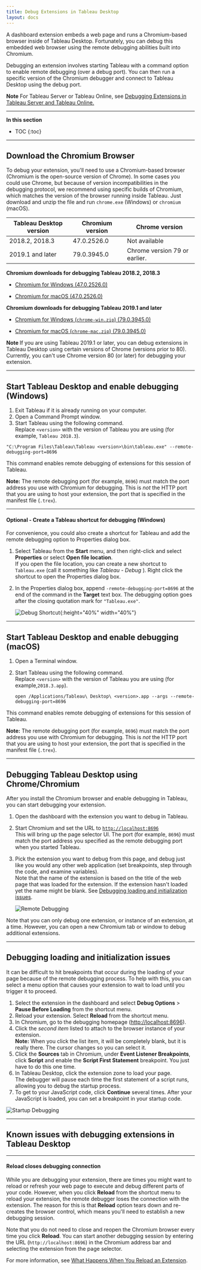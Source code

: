 ```yaml
---
title: Debug Extensions in Tableau Desktop 
layout: docs
---
```


A dashboard extension embeds a web page and runs a Chromium-based browser inside of Tableau Desktop. Fortunately, you can debug this embedded web browser using the remote debugging abilities built into Chromium.

Debugging an extension involves starting Tableau with a command option to enable remote debugging (over a debug port). You can then run a specific version of the Chromium debugger and connect to Tableau Desktop using the debug port.

<div class="alert alert-info"><b>Note</b> For Tableau Server or Tableau Online, see <a href= "/extensions-api/docs/trex_debug_server.html">Debugging Extensions in Tableau Server and Tableau Online.</a></div>

---
**In this section**

* TOC
{:toc}


---

## Download the Chromium Browser

To debug your extension, you'll need to use a Chromium-based browser (Chromium is the open-source version of Chrome). In some cases you could use Chrome, but because of version incompatibilities in the debugging protocol, we recommend using specific builds of Chromium, which matches the version of the browser running inside Tableau. Just download and unzip the file and run `chrome.exe` (Windows) or `chromium` (macOS).

Tableau Desktop version  |  Chromium version  | Chrome version
|----|----|----|
2018.2, 2018.3 | 47.0.2526.0 |  Not available
2019.1 and later | 79.0.3945.0  | Chrome version 79 or earlier.


**Chromium downloads for debugging Tableau 2018.2, 2018.3**

* [Chromium for Windows (47.0.2526.0)](https://www.googleapis.com/download/storage/v1/b/chromium-browser-snapshots/o/Win%2F352221%2Fchrome-win32.zip?generation=1443839123039000&alt=media)

* [Chromium for macOS (47.0.2526.0)](https://www.googleapis.com/download/storage/v1/b/chromium-browser-snapshots/o/Mac%2F352221%2Fchrome-mac.zip?generation=1443838516381000&alt=media)


**Chromium downloads for debugging Tableau 2019.1 and later**

* [Chromium for Windows (`chrome-win.zip`) (79.0.3945.0)](https://commondatastorage.googleapis.com/chromium-browser-snapshots/index.html?prefix=Win_x64/706915/)

* [Chromium for macOS (`chrome-mac.zip`) (79.0.3945.0)](https://commondatastorage.googleapis.com/chromium-browser-snapshots/index.html?prefix=Mac/706915/)


<div class="alert alert-info"><b>Note </b> If you are using Tableau 2019.1 or later, you can debug extensions in Tableau Desktop using certain versions of Chrome (versions prior to 80). Currently, you can't use Chrome version 80 (or later) for debugging your extension.</div>


---


## Start Tableau Desktop and enable debugging (Windows)


1. Exit Tableau if it is already running on your computer. 
2. Open a Command Prompt window.
2. Start Tableau using the following command.
<br/>Replace `<version>` with the version of Tableau you are using (for example, `Tableau 2018.3`).

```
"C:\Program Files\Tableau\Tableau <version>\bin\tableau.exe" --remote-debugging-port=8696
```

This command enables remote debugging of extensions for this session of Tableau. 

**Note:** The remote debugging port (for example, `8696`) must match the port address you use with Chromium for debugging. This is *not* the HTTP port that you are using to host your extension, the port that is specified in the manifest file (`.trex`).

---

#### Optional - Create a Tableau shortcut for debugging (Windows)

For convenience, you could also create a shortcut for Tableau and add the remote debugging option to Properties dialog box.

1. Select Tableau from the **Start** menu, and then right-click and select **Properties** or select **Open file location**.<br/>
If you open the file location, you can create a new shortcut to `Tableau.exe` (call it something like *Tableau - Debug* ). Right click the shortcut to open the Properties dialog box.
3. In the Properties dialog box, append `-remote-debugging-port=8696` at the end of the command in the **Target** text box. The debugging option goes after the closing quotation mark for `"Tableau.exe"`.

    ![Debug Shortcut]({{site.baseurl}}/assets/Tableau_shortcut_debug.png){:height="40%" width="40%"}

---
## Start Tableau Desktop and enable debugging (macOS)


1. Open a Terminal window.
2. Start Tableau using the following command.
<br/> Replace `<version>` with the version of Tableau you are using (for example,`2018.3.app`).

   ```
   open /Applications/Tableau\ Desktop\ <version>.app --args --remote-debugging-port=8696

   ```

This command enables remote debugging of extensions for this session of Tableau.

**Note:** The remote debugging port (for example, `8696`) must match the port address you use with Chromium for debugging. This is *not* the HTTP port that you are using to host your extension, the port that is specified in the manifest file (`.trex`).


---


## Debugging Tableau Desktop using Chrome/Chromium

After you install the Chromium browser and enable debugging in Tableau, you can start debugging your extension.

1. Open the dashboard with the extension you want to debug in Tableau. 
2. Start Chromium and set the URL to [`http://localhost:8696`](http://localhost:8696)  
   This will bring up the page selector UI. The port (for example, `8696`) must match the port address you specified as the remote debugging port when you started Tableau.  
3. Pick the extension you want to debug from this page, and debug just like you would any other web application (set breakpoints, step through the code, and examine variables).<br/>
Note that the name of the extension is based on the title of the web page that was loaded for the extension. If the extension hasn't loaded yet the name might be blank. See [Debugging loading and initialization issues](#debugging-loading-and-initialization-issues).


    ![Remote Debugging]({{site.baseurl}}/assets/remote_debugging.gif)

Note that you can only debug one extension, or instance of an extension, at a time. However, you can open a new Chromium tab or window to debug additional extensions.

---

## Debugging loading and initialization issues

It can be difficult to hit breakpoints that occur during the loading of your page because of the remote debugging process. To help with this, you can select a menu option that causes your extension to wait to load until you trigger it to proceed.

1. Select the extension in the dashboard and select **Debug Options** > **Pause Before Loading** from the shortcut menu.
2. Reload your extension. Select **Reload** from the shortcut menu.
3. In Chromium, go to the debugging homepage ([http://localhost:8696](http://localhost:8696)). 
4. Click the *second item* listed to attach to the browser instance of your extension.<br/>
**Note:** When you click the list item, it will be completely blank, but it is really there. The cursor changes so you can select it.
5. Click the **Sources** tab in Chromium, under **Event Listener Breakpoints**, click **Script** and enable the **Script First Statement** breakpoint. You just have to do this one time.
6. In Tableau Desktop, click the extension zone to load your page.<br/>
The debugger will pause each time the first statement of a script runs, allowing you to debug the startup process.
7. To get to your JavaScript code, click **Continue** several times. After your JavaScript is loaded, you can set a breakpoint in your startup code. 


![Startup Debugging]({{site.baseurl}}/assets/onload_debugging.gif)

---

## Known issues with debugging extensions in Tableau Desktop

---


#### Reload closes debugging connection


While you are debugging your extension, there are times you might want to reload or refresh your web page to execute and debug different parts of your code. However, when you click **Reload** from the shortcut menu to reload your extension, the remote debugger loses the connection with the extension. The reason for this is that **Reload** option tears down and re-creates the browser control, which means you'll need to establish a new debugging session.


Note that you do not need to close and reopen the Chromium browser every time you click **Reload**. You can start another debugging session by entering the URL (`http://localhost:8696`) in the Chromium address bar and selecting the extension from the page selector.

For more information, see [What Happens When You Reload an Extension]({{site.baseurl}}/docs/trex_reload.html).





